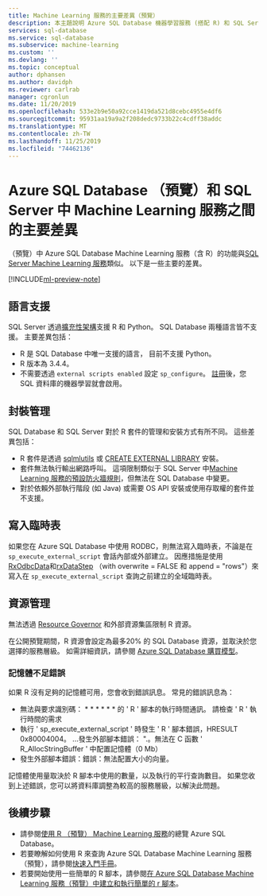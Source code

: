 ```yaml
---
title: Machine Learning 服務的主要差異（預覽）
description: 本主題說明 Azure SQL Database 機器學習服務 (搭配 R) 和 SQL Server 機器學習服務的主要差異。
services: sql-database
ms.service: sql-database
ms.subservice: machine-learning
ms.custom: ''
ms.devlang: ''
ms.topic: conceptual
author: dphansen
ms.author: davidph
ms.reviewer: carlrab
manager: cgronlun
ms.date: 11/20/2019
ms.openlocfilehash: 533e2b9e50a92cce1419da521d8cebc4955e4df6
ms.sourcegitcommit: 95931aa19a9a2f208dedc9733b22c4cdff38addc
ms.translationtype: MT
ms.contentlocale: zh-TW
ms.lasthandoff: 11/25/2019
ms.locfileid: "74462136"
---
```

# <a name="key-differences-between-machine-learning-services-in-azure-sql-database-preview-and-sql-server"></a>Azure SQL Database （預覽）和 SQL Server 中 Machine Learning 服務之間的主要差異

（預覽）中 Azure SQL Database Machine Learning 服務（含 R）的功能與[SQL Server Machine Learning 服務](https://docs.microsoft.com/sql/advanced-analytics/what-is-sql-server-machine-learning)類似。 以下是一些主要的差異。

[!INCLUDE[ml-preview-note](../../includes/sql-database-ml-preview-note.md)]

## <a name="language-support"></a>語言支援

SQL Server 透過[擴充性架構](https://docs.microsoft.com/sql/advanced-analytics/concepts/extensibility-framework)支援 R 和 Python。 SQL Database 兩種語言皆不支援。 主要差異包括：

- R 是 SQL Database 中唯一支援的語言， 目前不支援 Python。
- R 版本為 3.4.4。
- 不需要透過 `external scripts enabled` 設定 `sp_configure`。 [註冊](sql-database-machine-learning-services-overview.md#signup)後，您 SQL 資料庫的機器學習就會啟用。

## <a name="package-management"></a>封裝管理

SQL Database 和 SQL Server 對於 R 套件的管理和安裝方式有所不同。 這些差異包括：

- R 套件是透過 [sqlmlutils](https://github.com/Microsoft/sqlmlutils) 或 [CREATE EXTERNAL LIBRARY](https://docs.microsoft.com/sql/t-sql/statements/create-external-library-transact-sql) 安裝。
- 套件無法執行輸出網路呼叫。 這項限制類似于 SQL Server 中[Machine Learning 服務的預設防火牆規則](https://docs.microsoft.com//sql/advanced-analytics/security/firewall-configuration)，但無法在 SQL Database 中變更。
- 對於依賴外部執行階段 (如 Java) 或需要 OS API 安裝或使用存取權的套件並不支援。

## <a name="writing-to-a-temporary-table"></a>寫入臨時表

如果您在 Azure SQL Database 中使用 RODBC，則無法寫入臨時表，不論是在 `sp_execute_external_script` 會話內部或外部建立。 因應措施是使用[RxOdbcData](https://docs.microsoft.com/machine-learning-server/r-reference/revoscaler/rxodbcdata)和[rxDataStep](https://docs.microsoft.com/machine-learning-server/r-reference/revoscaler/rxdatastep) （with overwrite = FALSE 和 append = "rows"）來寫入在 `sp_execute_external_script` 查詢之前建立的全域臨時表。

## <a name="resource-governance"></a>資源管理

無法透過 [Resource Governor](https://docs.microsoft.com/sql/relational-databases/resource-governor/resource-governor) 和外部資源集區限制 R 資源。

在公開預覽期間，R 資源會設定為最多20% 的 SQL Database 資源，並取決於您選擇的服務層級。 如需詳細資訊，請參閱 [Azure SQL Database 購買模型](https://docs.microsoft.com/azure/sql-database/sql-database-service-tiers)。
### <a name="insufficient-memory-error"></a>記憶體不足錯誤

如果 R 沒有足夠的記憶體可用，您會收到錯誤訊息。 常見的錯誤訊息為：

- 無法與要求識別碼： * * * * * * 的 ' R ' 腳本的執行時間通訊。 請檢查 ' R ' 執行時間的需求
- 執行 ' sp_execute_external_script ' 時發生 ' R ' 腳本錯誤，HRESULT 0x80004004。 ...發生外部腳本錯誤： ".。無法在 C 函數 ' R_AllocStringBuffer ' 中配置記憶體（0 Mb）
- 發生外部腳本錯誤：錯誤：無法配置大小的向量。

記憶體使用量取決於 R 腳本中使用的數量，以及執行的平行查詢數目。 如果您收到上述錯誤，您可以將資料庫調整為較高的服務層級，以解決此問題。

## <a name="next-steps"></a>後續步驟

- 請參閱[使用 R （預覽） Machine Learning 服務](sql-database-machine-learning-services-overview.md)的總覽 Azure SQL Database。
- 若要瞭解如何使用 R 來查詢 Azure SQL Database Machine Learning 服務（預覽），請參閱[快速入門手冊](sql-database-connect-query-r.md)。
- 若要開始使用一些簡單的 R 腳本，請參閱[在 Azure SQL Database Machine Learning 服務（預覽）中建立和執行簡單的 r 腳本](sql-database-quickstart-r-create-script.md)。

